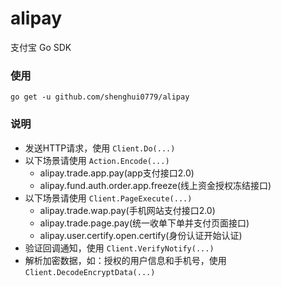 # alipay
支付宝 Go SDK

### 使用

```shell
go get -u github.com/shenghui0779/alipay
```

### 说明

- 发送HTTP请求，使用 `Client.Do(...)`
- 以下场景请使用 `Action.Encode(...)`
  * alipay.trade.app.pay(app支付接口2.0)
  * alipay.fund.auth.order.app.freeze(线上资金授权冻结接口)
- 以下场景请使用 `Client.PageExecute(...)`
  * alipay.trade.wap.pay(手机网站支付接口2.0)
  * alipay.trade.page.pay(统一收单下单并支付页面接口)
  * alipay.user.certify.open.certify(身份认证开始认证)
- 验证回调通知，使用 `Client.VerifyNotify(...)`
- 解析加密数据，如：授权的用户信息和手机号，使用 `Client.DecodeEncryptData(...)`
